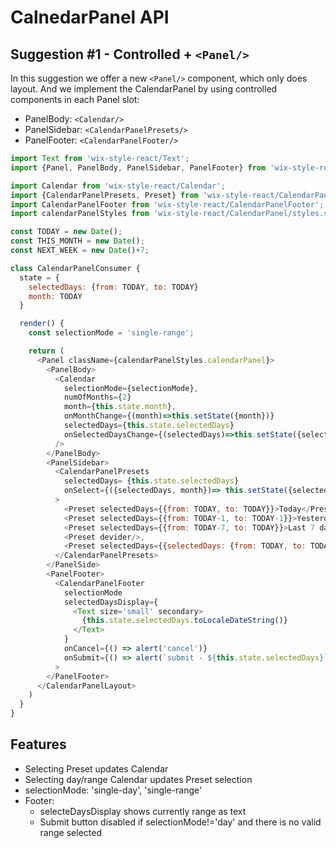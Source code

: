 # CalnedarPanel API

## Suggestion #1 - Controlled + `<Panel/>`

In this suggestion we offer a new `<Panel/>` component, which only does layout.
And we implement the CalendarPanel by using controlled components in each Panel slot:

- PanelBody:    `<Calendar/>`
- PanelSidebar: `<CalendarPanelPresets/>`
- PanelFooter:  `<CalendarPanelFooter/>`

```js
import Text from 'wix-style-react/Text';
import {Panel, PanelBody, PanelSidebar, PanelFooter} from 'wix-style-react/Panel';

import Calendar from 'wix-style-react/Calendar';
import {CalendarPanelPresets, Preset} from 'wix-style-react/CalendarPanelPresets';
import CalendarPanelFooter from 'wix-style-react/CalendarPanelFooter';
import calendarPanelStyles from 'wix-style-react/CalendarPanel/styles.st.css'

const TODAY = new Date();
const THIS_MONTH = new Date();
const NEXT_WEEK = new Date()+7;

class CalendarPanelConsumer {
  state = {
    selectedDays: {from: TODAY, to: TODAY}
    month: TODAY
  }

  render() {
    const selectionMode = 'single-range';

    return (
      <Panel className={calendarPanelStyles.calendarPanel}>
        <PanelBody>
          <Calendar
            selectionMode={selectionMode},
            numOfMonths={2}
            month={this.state.month},
            onMonthChange={(month)=>this.setState({month})}
            selectedDays={this.state.selectedDays}
            onSelectedDaysChange={(selectedDays)=>this.setState({selectedDays})}
          />
        </PanelBody>
        <PanelSidebar>
          <CalendarPanelPresets
            selectedDays= {this.state.selectedDays}
            onSelect={({selectedDays, month})=> this.setState({selectedDays, month})}
          >
            <Preset selectedDays={{from: TODAY, to: TODAY}}>Today</Preset>,
            <Preset selectedDays={{from: TODAY-1, to: TODAY-1}}>Yesterday</Preset>,
            <Preset selectedDays={{from: TODAY-7, to: TODAY}}>Last 7 days</Preset>,
            <Preset devider/>,
            <Preset selectedDays={{selectedDays: {from: TODAY, to: TODAY+14}}}>Next 14 days</Preset>
          </CalendarPanelPresets>
        </PanelSide>
        <PanelFooter>
          <CalendarPanelFooter
            selectionMode
            selectedDaysDisplay={
              <Text size='small' secondary>
                {this.state.selectedDays.toLocaleDateString()}
              </Text>
            }
            onCancel={() => alert('cancel')}
            onSubmit={() => alert(`submit - ${this.state.selectedDays}`)}
          >
        </PanelFooter>
      </CalendarPanelLayout>
    )
  }
}
```

## Features

- Selecting Preset updates Calendar
- Selecting day/range Calendar updates Preset selection
- selectionMode: 'single-day', 'single-range'
- Footer:
  - selecteDaysDisplay shows currently range as text
  - Submit button disabled if selectionMode!='day' and there is no valid range selected

